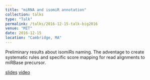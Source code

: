 ```yaml
---
title: "miRNA and isomiR annotation"
collection: talks
type: "Talk"
permalink: /talks/2016-12-15-talk-big2016
venue: "MIT"
date: 2016-12-15
location: "Cambridge, MA"
---
```


Preliminary results about isomiRs naming. The adventage to create systematic rules and specific score mapping for read alignments to miRBase precursor. 

[slides](goo.gl/jRCh7g)
[video](https://youtu.be/l5nI8GICCPg)